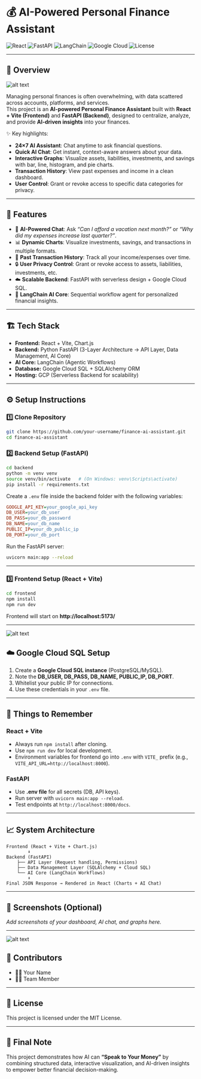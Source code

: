 # 💰 AI-Powered Personal Finance Assistant

![React](https://img.shields.io/badge/Frontend-React%20+%20Vite-61DAFB?logo=react)
![FastAPI](https://img.shields.io/badge/Backend-FastAPI-009688?logo=fastapi)
![LangChain](https://img.shields.io/badge/AI-LangChain-blue?logo=OpenAI)
![Google Cloud](https://img.shields.io/badge/Database-Google%20Cloud%20SQL-4285F4?logo=googlecloud)
![License](https://img.shields.io/badge/License-MIT-green)

---

## 📖 Overview


![alt text](<WhatsApp Image 2025-09-14 at 10.54.14_5fb41520.jpg>)

Managing personal finances is often overwhelming, with data scattered across accounts, platforms, and services.  
This project is an **AI-powered Personal Finance Assistant** built with **React + Vite (Frontend)** and **FastAPI (Backend)**, designed to centralize, analyze, and provide **AI-driven insights** into your finances.

✨ Key highlights:
- **24×7 AI Assistant**: Chat anytime to ask financial questions.
- **Quick AI Chat**: Get instant, context-aware answers about your data.
- **Interactive Graphs**: Visualize assets, liabilities, investments, and savings with bar, line, histogram, and pie charts.
- **Transaction History**: View past expenses and income in a clean dashboard.
- **User Control**: Grant or revoke access to specific data categories for privacy.

---

## 🚀 Features

- 🤖 **AI-Powered Chat**: Ask *“Can I afford a vacation next month?”* or *“Why did my expenses increase last quarter?”*.  
- 📊 **Dynamic Charts**: Visualize investments, savings, and transactions in multiple formats.  
- 🔄 **Past Transaction History**: Track all your income/expenses over time.  
- 🔒 **User Privacy Control**: Grant or revoke access to assets, liabilities, investments, etc.  
- ☁️ **Scalable Backend**: FastAPI with serverless design + Google Cloud SQL.  
- 🔗 **LangChain AI Core**: Sequential workflow agent for personalized financial insights.  

---

## 🏗️ Tech Stack

- **Frontend:** React + Vite, Chart.js  
- **Backend:** Python FastAPI (3-Layer Architecture → API Layer, Data Management, AI Core)  
- **AI Core:** LangChain (Agentic Workflows)  
- **Database:** Google Cloud SQL + SQLAlchemy ORM  
- **Hosting:** GCP (Serverless Backend for scalability)  

---

## ⚙️ Setup Instructions

### 1️⃣ Clone Repository
```bash
git clone https://github.com/your-username/finance-ai-assistant.git
cd finance-ai-assistant
```

### 2️⃣ Backend Setup (FastAPI)
```bash
cd backend
python -m venv venv
source venv/bin/activate   # (On Windows: venv\Scripts\activate)
pip install -r requirements.txt
```

Create a `.env` file inside the backend folder with the following variables:

```ini
GOOGLE_API_KEY=your_google_api_key
DB_USER=your_db_user
DB_PASS=your_db_password
DB_NAME=your_db_name
PUBLIC_IP=your_db_public_ip
DB_PORT=your_db_port
```

Run the FastAPI server:
```bash
uvicorn main:app --reload
```

---

### 3️⃣ Frontend Setup (React + Vite)
```bash
cd frontend
npm install
npm run dev
```

Frontend will start on **http://localhost:5173/**  

---
![alt text](<WhatsApp Image 2025-09-14 at 10.54.40_d9b2a13d.jpg>)
## ☁️ Google Cloud SQL Setup

1. Create a **Google Cloud SQL instance** (PostgreSQL/MySQL).  
2. Note the **DB_USER, DB_PASS, DB_NAME, PUBLIC_IP, DB_PORT**.  
3. Whitelist your public IP for connections.  
4. Use these credentials in your `.env` file.  

---

## 🔑 Things to Remember

### React + Vite
- Always run `npm install` after cloning.  
- Use `npm run dev` for local development.  
- Environment variables for frontend go into `.env` with `VITE_` prefix (e.g., `VITE_API_URL=http://localhost:8000`).  

### FastAPI
- Use **.env file** for all secrets (DB, API keys).  
- Run server with `uvicorn main:app --reload`.  
- Test endpoints at `http://localhost:8000/docs`.  

---

## 📈 System Architecture

```
Frontend (React + Vite + Chart.js)
        ⬇
Backend (FastAPI)
    ├── API Layer (Request handling, Permissions)
    ├── Data Management Layer (SQLAlchemy + Cloud SQL)
    └── AI Core (LangChain Workflows)
        ⬇
Final JSON Response → Rendered in React (Charts + AI Chat)
```

---

## 📸 Screenshots (Optional)
_Add screenshots of your dashboard, AI chat, and graphs here._

---
![alt text](<WhatsApp Image 2025-09-14 at 10.55.28_b93b8213.jpg>)
## 🤝 Contributors
- 👨‍💻 Your Name  
- 👩‍💻 Team Member  

---

## 📜 License
This project is licensed under the MIT License.  

---

## 🌟 Final Note
This project demonstrates how AI can **“Speak to Your Money”** by combining structured data, interactive visualization, and AI-driven insights to empower better financial decision-making.  


